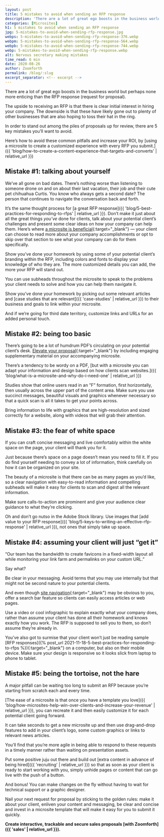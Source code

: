 ```yaml
---
layout: post
title: 5 mistakes to avoid when sending an RFP response
description: 'There are a lot of great ego boosts in the business world but perhaps none more enticing than the RFP response (request for proposal).'
categories: [Microsites]
h1: 5 mistakes to avoid when sending an RFP response
jpg: 5-mistakes-to-avoid-when-sending-rfp-response.jpg
webps: 5-mistakes-to-avoid-when-sending-rfp-response-376.webp
webpm: 5-mistakes-to-avoid-when-sending-rfp-response-564.webp
webpb: 5-mistakes-to-avoid-when-sending-rfp-response-744.webp
webp: 5-mistakes-to-avoid-when-sending-rfp-response.webp
alt: Nervous secretary making mistakes
time_read: 6 min
date: 2020-08-26
author: Zoomforth
permalink: /blog/:slug
excerpt_separator: <!-- excerpt -->
---
```

There are a lot of great ego boosts in the business world but perhaps none more enticing than the RFP response (request for proposal).
<!-- excerpt -->

The upside to receiving an RFP is that there is clear initial interest in hiring your company. The downside is that these have likely gone out to plenty of other businesses that are also hoping to toss their hat in the ring.

In order to stand out among the piles of proposals up for review, there are 5 key mistakes you’ll want to avoid.

Here’s how to avoid these common pitfalls and increase your ROI, by [using a microsite to create a customized experience with every RFP you submit.]({{ 'blog/how-to-create-a-content-experience-that-targets-and-converts' | relative_url }})

## Mistake #1: talking about yourself

We’ve all gone on bad dates. There’s nothing worse than listening to someone drone on and on about their last vacation, their job and their cute pet chihuahua Curtis. You know who always gets a second date? The person that continues to navigate the conversation back and forth.

It’s the same thought process for [a great RFP response]({{ 'blog/5-best-practices-for-responding-to-rfps' | relative_url }}). Don’t make it just about all the great things *you’ve* done for clients, talk about your potential client’s challenges and present some clear ideas on how your company can help them.  Here’s where [a microsite is beneficial]({{'blog/what-is-a-microsite'|relative_url}}){:target="_blank"} — your client can choose to read more about your company accomplishments or opt to skip over that section to see what your company can do for them specifically.

Show you’ve done your homework by using some of your potential client’s branding within the RFP, including colors and fonts to display your knowledge of who they are.  The more customized details you can add, the more your RFP will stand out.

You can use subheads throughout the microsite to speak to the problems your client needs to solve and how you can help them navigate it.

Show you’ve done your homework by picking out some relevant articles and [case studies that are relevant]({{ 'case-studies' | relative_url }}) to their business and goals to link within your microsite.

And if we’re going for third date territory, customize links and URLs for an added personal touch.

## Mistake #2: being too basic

There’s going to be a lot of humdrum PDF’s circulating on your potential client’s desk. [Elevate your proposal]({{'the-ultimate-guide-to-digital-sales-proposals'|relative_url}}){:target="_blank"} by including engaging supplementary material on your accompanying microsite.

There’s a tendency to be wordy on a PDF, [but with a microsite you can adapt your information and design based on how clients scan websites.]({{ 'blog/what-is-a-microsite-and-why-do-i-need-one' | relative_url }})

Studies show that online users read in an ”F” formation,  first horizontally, then usually across the upper part of the content area. Make sure you use succinct messages, beautiful visuals and graphics whenever necessary so that a quick scan is all it takes to get your points across.

Bring information to life with graphics that are high-resolution and sized correctly for a website, along with videos that will grab their attention.

## Mistake #3: the fear of white space

If you can craft concise messaging and live comfortably within the white space on the page, your client will thank you for it.

Just because there’s space on a page doesn’t mean you need to fill it. If you do find yourself needing to convey a lot of information, think carefully on how it can be organized on your site.

The beauty of a microsite is that there can be as many pages as you’d like, so a clear navigation with easy-to-read information and compelling subheads will make it easy for clients to scan and digest all the relevant information.

Make sure calls-to-action are prominent and give your audience clear guidance to what they’re clicking.

Oh and don’t go nutso in the Adobe Stock library. Use images that [add value to your RFP response]({{ 'blog/5-keys-to-writing-an-effective-rfp-response' | relative_url }}), not ones that simply take up space.

## Mistake #4: assuming your client will just “get it”

“Our team has the bandwidth to create favicons in a fixed-width layout all while monitoring your link farm and permalinks on your custom URL.”

Say what?

Be clear in your messaging. Avoid terms that you may use internally but that might not be second nature to your potential clients.

And even though [site navigation]({{'academy/add-navigation-zoomforth-sites'|relative_url}}){:target="_blank"} may be obvious to you, offer a search bar feature so clients can easily access articles or web pages.

Use a video or cool infographic to explain exactly what your company does, rather than assume your client has done all their homework and knows exactly how you work. The RFP is supposed to sell you to them, so don’t assume they’re already in.

You’ve also got to surmise that your client won’t just be reading sample  [RFP responses]({% post_url 2021-11-18-5-best-practices-for-responding-to-rfps %}){:target="_blank"} on a computer, but also on their mobile device. Make sure your design is responsive so it looks slick from laptop to phone to tablet.

## Mistake #5: being the tortoise, not the hare

A major pitfall can be waiting too long to submit an RFP because you’re starting from scratch each and every time.

[The ease of a microsite is that once you have a template you love]({{ 'blog/how-microsites-help-win-over-clients-and-increase-your-revenue' | relative_url }}), you can recreate it and then easily customize it for each potential client going forward.

It can take seconds to get a new microsite up and then use drag-and-drop features to add in your client’s logo, some custom graphics or links to relevant news articles.

You’ll find that you’re more agile in being able to respond to these requests in a timely manner rather than waiting on presentation assets.

Put some positive juju out there and build out [extra content in advance of being hired]({{ 'recruiting' | relative_url }}) so that as soon as your client is ready to start working with you, simply unhide pages or content that can go live with the push of a button.

And bonus! You can make changes on the fly without having to wait for technical support or a graphic designer.

Nail your next request for proposal by sticking to the golden rules: make it about your client, enliven your content and messaging, be clear and concise and invest in a microsite template that will make it easy for you to submit it quickly.

**Create interactive, trackable and secure sales proposals [with Zoomforth]({{ 'sales' | relative_url }}).**
